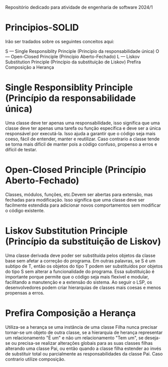 Repositório dedicado para atividade de engenharia de software 2024/1

# Principios-SOLID
Irão ser tradados sobre os seguintes conceitos aqui:

  S — Single Responsiblity Principle (Princípio da responsabilidade única)
  O — Open-Closed Principle (Princípio Aberto-Fechado)
  L — Liskov Substitution Principle (Princípio da substituição de Liskov)
  Prefira Composição a Herança


# Single Responsiblity Principle (Princípio da responsabilidade única)
Uma classe deve ter apenas uma responsabilidade, isso significa que uma classe deve ter apenas uma tarefa ou função específica e deve ser a única responsável por executá-la. Isso ajuda a garantir que o código seja mais coeso, fácil de entender, manter e reutilizar. Caso contrario a classe tende se torna mais difícil de manter pois a código confuso, propenso a erros e difícil de testar. 


# Open-Closed Principle (Princípio Aberto-Fechado)
Classes, módulos, funções, etc.Devem ser abertas para extensão, mas fechadas para modificação. Isso significa que uma classe deve ser facilmente estendida para adicionar novos comportamentos sem modificar o código existente.

# Liskov Substitution Principle (Princípio da substituição de Liskov)
Uma classe derivada deve poder ser substituída pelos objetos da classe base sem afetar a correção do programa. Em outras palavras, se S é um subtipo de T, então os objetos do tipo T podem ser substituídos por objetos do tipo S sem alterar a funcionalidade do programa.
Essa substituição é importante porque permite que o código seja mais flexível e modular, facilitando a manutenção e a extensão do sistema. Ao seguir o LSP, os desenvolvedores podem criar hierarquias de classes mais coesas e menos propensas a erros.


# Prefira Composição a Herança
Utiliza-se a herança se uma instância de uma classe Filha nunca precisar tornar-se um objeto de outra classe, se a hierarquia de herança representar um relacionamento "É um" e não um relacionamento "Tem um", se deseja-se ou precisa-se realizar alterações globais para as suas classes filhas alterando uma classe Pai, ou então quando a classe filha estender ao invés de substituir total ou parcialmente as responsabilidades da classe Pai. Caso contrario utilize composição. 